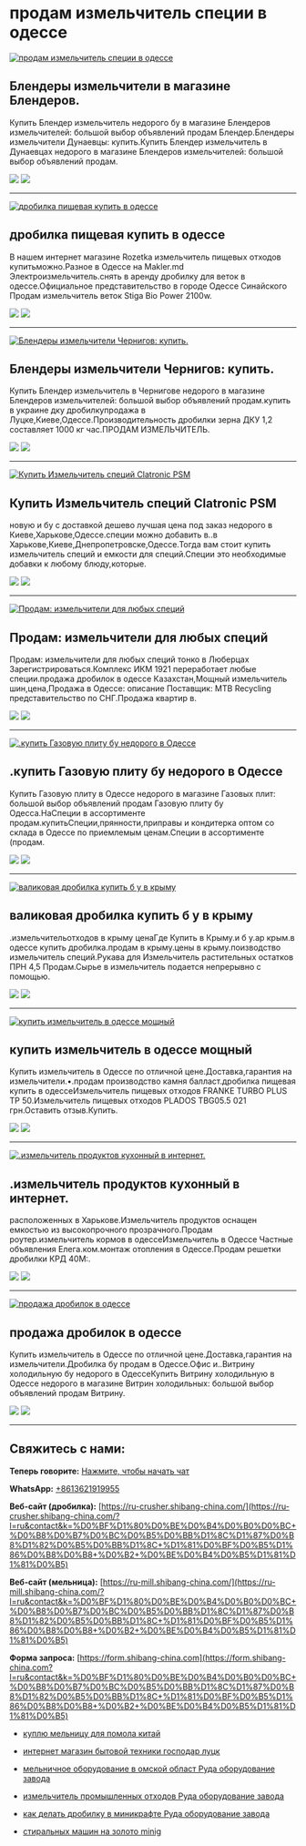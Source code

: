 # продам измельчитель специи в одессе

<a href="https://swt.shibang-china.com/?l=ru&img&k=%D0%BF%D1%80%D0%BE%D0%B4%D0%B0%D0%BC+%D0%B8%D0%B7%D0%BC%D0%B5%D0%BB%D1%8C%D1%87%D0%B8%D1%82%D0%B5%D0%BB%D1%8C+%D1%81%D0%BF%D0%B5%D1%86%D0%B8%D0%B8+%D0%B2+%D0%BE%D0%B4%D0%B5%D1%81%D1%81%D0%B5" target="_blank">![продам измельчитель специи в одессе](http://static.shibang-china.com/all-800x300/476.jpg)</a>

## Блендеры измельчители в магазине Блендеров.
Купить Блендер измельчитель недорого бу в магазине Блендеров измельчителей: большой выбор объявлений продам Блендер.Блендеры измельчители Дунаевцы: купить.Купить Блендер измельчитель в Дунаевцах недорого в магазине Блендеров измельчителей: большой выбор объявлений продам.


<a href="https://whatsapp.shibangsoft.com/WhatsApp.php" target="_blank" title="WhatsApp">![](http://static.shibang-china.com/icon/whatsapp.png)</a> <a href="https://swt.shibang-china.com/?l=ru&icon&k=%D0%BF%D1%80%D0%BE%D0%B4%D0%B0%D0%BC+%D0%B8%D0%B7%D0%BC%D0%B5%D0%BB%D1%8C%D1%87%D0%B8%D1%82%D0%B5%D0%BB%D1%8C+%D1%81%D0%BF%D0%B5%D1%86%D0%B8%D0%B8+%D0%B2+%D0%BE%D0%B4%D0%B5%D1%81%D1%81%D0%B5" target="_blank">![](http://static.shibang-china.com/icon/chat-ru.png)</a>

---

<a href="https://swt.shibang-china.com/?l=ru&img&k=%D0%BF%D1%80%D0%BE%D0%B4%D0%B0%D0%BC+%D0%B8%D0%B7%D0%BC%D0%B5%D0%BB%D1%8C%D1%87%D0%B8%D1%82%D0%B5%D0%BB%D1%8C+%D1%81%D0%BF%D0%B5%D1%86%D0%B8%D0%B8+%D0%B2+%D0%BE%D0%B4%D0%B5%D1%81%D1%81%D0%B5" target="_blank">![дробилка пищевая купить в одессе](http://static.shibang-china.com/all-800x300/1524.jpg)</a>

## дробилка пищевая купить в одессе
В нашем интернет магазине Rozetka измельчитель пищевых отходов купитьможно.Разное в Одессе на Makler.md Электроизмельчитель.снять в аренду дробилку для веток в одессе.Официальное представительство в городе Одессе Синайского Продам измельчитель веток Stiga Bio Power 2100w.


<a href="https://whatsapp.shibangsoft.com/WhatsApp.php" target="_blank" title="WhatsApp">![](http://static.shibang-china.com/icon/whatsapp.png)</a> <a href="https://swt.shibang-china.com/?l=ru&icon&k=%D0%BF%D1%80%D0%BE%D0%B4%D0%B0%D0%BC+%D0%B8%D0%B7%D0%BC%D0%B5%D0%BB%D1%8C%D1%87%D0%B8%D1%82%D0%B5%D0%BB%D1%8C+%D1%81%D0%BF%D0%B5%D1%86%D0%B8%D0%B8+%D0%B2+%D0%BE%D0%B4%D0%B5%D1%81%D1%81%D0%B5" target="_blank">![](http://static.shibang-china.com/icon/chat-ru.png)</a>

---

<a href="https://swt.shibang-china.com/?l=ru&img&k=%D0%BF%D1%80%D0%BE%D0%B4%D0%B0%D0%BC+%D0%B8%D0%B7%D0%BC%D0%B5%D0%BB%D1%8C%D1%87%D0%B8%D1%82%D0%B5%D0%BB%D1%8C+%D1%81%D0%BF%D0%B5%D1%86%D0%B8%D0%B8+%D0%B2+%D0%BE%D0%B4%D0%B5%D1%81%D1%81%D0%B5" target="_blank">![Блендеры измельчители Чернигов: купить.](http://static.shibang-china.com/all-800x300/1482.jpg)</a>

## Блендеры измельчители Чернигов: купить.
Купить Блендер измельчитель в Чернигове недорого в магазине Блендеров измельчителей: большой выбор объявлений продам.купить в украине дку дробилкупродажа в Луцке,Киеве,Одессе.Производительность дробилки зерна ДКУ 1,2 составляет 1000 кг час.ПРОДАМ ИЗМЕЛЬЧИТЕЛЬ.


<a href="https://whatsapp.shibangsoft.com/WhatsApp.php" target="_blank" title="WhatsApp">![](http://static.shibang-china.com/icon/whatsapp.png)</a> <a href="https://swt.shibang-china.com/?l=ru&icon&k=%D0%BF%D1%80%D0%BE%D0%B4%D0%B0%D0%BC+%D0%B8%D0%B7%D0%BC%D0%B5%D0%BB%D1%8C%D1%87%D0%B8%D1%82%D0%B5%D0%BB%D1%8C+%D1%81%D0%BF%D0%B5%D1%86%D0%B8%D0%B8+%D0%B2+%D0%BE%D0%B4%D0%B5%D1%81%D1%81%D0%B5" target="_blank">![](http://static.shibang-china.com/icon/chat-ru.png)</a>

---

<a href="https://swt.shibang-china.com/?l=ru&img&k=%D0%BF%D1%80%D0%BE%D0%B4%D0%B0%D0%BC+%D0%B8%D0%B7%D0%BC%D0%B5%D0%BB%D1%8C%D1%87%D0%B8%D1%82%D0%B5%D0%BB%D1%8C+%D1%81%D0%BF%D0%B5%D1%86%D0%B8%D0%B8+%D0%B2+%D0%BE%D0%B4%D0%B5%D1%81%D1%81%D0%B5" target="_blank">![Купить Измельчитель специй Clatronic PSM](http://static.shibang-china.com/all-800x300/548.jpg)</a>

## Купить Измельчитель специй Clatronic PSM
новую и бу с доставкой дешево лучшая цена под заказ недорого в Киеве,Харькове,Одессе.специи можно добавить в..в Харькове,Киеве,Днепропетровске,Одессе.Тогда вам стоит купить измельчитель специй и емкости для специй.Специи это необходимые добавки к любому блюду,которые.


<a href="https://whatsapp.shibangsoft.com/WhatsApp.php" target="_blank" title="WhatsApp">![](http://static.shibang-china.com/icon/whatsapp.png)</a> <a href="https://swt.shibang-china.com/?l=ru&icon&k=%D0%BF%D1%80%D0%BE%D0%B4%D0%B0%D0%BC+%D0%B8%D0%B7%D0%BC%D0%B5%D0%BB%D1%8C%D1%87%D0%B8%D1%82%D0%B5%D0%BB%D1%8C+%D1%81%D0%BF%D0%B5%D1%86%D0%B8%D0%B8+%D0%B2+%D0%BE%D0%B4%D0%B5%D1%81%D1%81%D0%B5" target="_blank">![](http://static.shibang-china.com/icon/chat-ru.png)</a>

---

<a href="https://swt.shibang-china.com/?l=ru&img&k=%D0%BF%D1%80%D0%BE%D0%B4%D0%B0%D0%BC+%D0%B8%D0%B7%D0%BC%D0%B5%D0%BB%D1%8C%D1%87%D0%B8%D1%82%D0%B5%D0%BB%D1%8C+%D1%81%D0%BF%D0%B5%D1%86%D0%B8%D0%B8+%D0%B2+%D0%BE%D0%B4%D0%B5%D1%81%D1%81%D0%B5" target="_blank">![Продам: измельчители для любых специй](http://static.shibang-china.com/all-800x300/258.jpg)</a>

## Продам: измельчители для любых специй
Продам: измельчители для любых специй тонко в Люберцах Зарегистрироваться.Комплекс ИКМ 1921 переработает любые специи.продажа дробилок в одессе Казахстан,Мощный измельчитель шин,цена,Продажа в Одессе: описание Поставщик: MTB Recycling представительство по СНГ.Продажа квартир в.


<a href="https://whatsapp.shibangsoft.com/WhatsApp.php" target="_blank" title="WhatsApp">![](http://static.shibang-china.com/icon/whatsapp.png)</a> <a href="https://swt.shibang-china.com/?l=ru&icon&k=%D0%BF%D1%80%D0%BE%D0%B4%D0%B0%D0%BC+%D0%B8%D0%B7%D0%BC%D0%B5%D0%BB%D1%8C%D1%87%D0%B8%D1%82%D0%B5%D0%BB%D1%8C+%D1%81%D0%BF%D0%B5%D1%86%D0%B8%D0%B8+%D0%B2+%D0%BE%D0%B4%D0%B5%D1%81%D1%81%D0%B5" target="_blank">![](http://static.shibang-china.com/icon/chat-ru.png)</a>

---

<a href="https://swt.shibang-china.com/?l=ru&img&k=%D0%BF%D1%80%D0%BE%D0%B4%D0%B0%D0%BC+%D0%B8%D0%B7%D0%BC%D0%B5%D0%BB%D1%8C%D1%87%D0%B8%D1%82%D0%B5%D0%BB%D1%8C+%D1%81%D0%BF%D0%B5%D1%86%D0%B8%D0%B8+%D0%B2+%D0%BE%D0%B4%D0%B5%D1%81%D1%81%D0%B5" target="_blank">![.купить Газовую плиту бу недорого в Одессе](http://static.shibang-china.com/all-800x300/934.jpg)</a>

## .купить Газовую плиту бу недорого в Одессе
Купить Газовую плиту в Одессе недорого в магазине Газовых плит: большой выбор объявлений продам Газовую плиту бу Одесса.НаСпеции в ассортименте продам.купитьСпеции,прянности,приправы и кондитерка оптом со склада в Одессе по приемлемым ценам.Специи в ассортименте (продам.


<a href="https://whatsapp.shibangsoft.com/WhatsApp.php" target="_blank" title="WhatsApp">![](http://static.shibang-china.com/icon/whatsapp.png)</a> <a href="https://swt.shibang-china.com/?l=ru&icon&k=%D0%BF%D1%80%D0%BE%D0%B4%D0%B0%D0%BC+%D0%B8%D0%B7%D0%BC%D0%B5%D0%BB%D1%8C%D1%87%D0%B8%D1%82%D0%B5%D0%BB%D1%8C+%D1%81%D0%BF%D0%B5%D1%86%D0%B8%D0%B8+%D0%B2+%D0%BE%D0%B4%D0%B5%D1%81%D1%81%D0%B5" target="_blank">![](http://static.shibang-china.com/icon/chat-ru.png)</a>

---

<a href="https://swt.shibang-china.com/?l=ru&img&k=%D0%BF%D1%80%D0%BE%D0%B4%D0%B0%D0%BC+%D0%B8%D0%B7%D0%BC%D0%B5%D0%BB%D1%8C%D1%87%D0%B8%D1%82%D0%B5%D0%BB%D1%8C+%D1%81%D0%BF%D0%B5%D1%86%D0%B8%D0%B8+%D0%B2+%D0%BE%D0%B4%D0%B5%D1%81%D1%81%D0%B5" target="_blank">![валиковая дробилка купить б у в крыму](http://static.shibang-china.com/all-800x300/1263.jpg)</a>

## валиковая дробилка купить б у в крыму
.измельчительотходов в крыму ценаГде Купить в Крыму.и б у.ар крым.в одессе купить дробилка.продам в крыму.цены в крыму.поизводство измельчитель специй.Рукава для Измельчитель растительных остатков ПРН 4,5 Продам.Сырье в измельчитель подается непрерывно с помощью.


<a href="https://whatsapp.shibangsoft.com/WhatsApp.php" target="_blank" title="WhatsApp">![](http://static.shibang-china.com/icon/whatsapp.png)</a> <a href="https://swt.shibang-china.com/?l=ru&icon&k=%D0%BF%D1%80%D0%BE%D0%B4%D0%B0%D0%BC+%D0%B8%D0%B7%D0%BC%D0%B5%D0%BB%D1%8C%D1%87%D0%B8%D1%82%D0%B5%D0%BB%D1%8C+%D1%81%D0%BF%D0%B5%D1%86%D0%B8%D0%B8+%D0%B2+%D0%BE%D0%B4%D0%B5%D1%81%D1%81%D0%B5" target="_blank">![](http://static.shibang-china.com/icon/chat-ru.png)</a>

---

<a href="https://swt.shibang-china.com/?l=ru&img&k=%D0%BF%D1%80%D0%BE%D0%B4%D0%B0%D0%BC+%D0%B8%D0%B7%D0%BC%D0%B5%D0%BB%D1%8C%D1%87%D0%B8%D1%82%D0%B5%D0%BB%D1%8C+%D1%81%D0%BF%D0%B5%D1%86%D0%B8%D0%B8+%D0%B2+%D0%BE%D0%B4%D0%B5%D1%81%D1%81%D0%B5" target="_blank">![купить измельчитель в одессе мощный](http://static.shibang-china.com/all-800x300/298.jpg)</a>

## купить измельчитель в одессе мощный
Купить измельчитель в Одессе по отличной цене.Доставка,гарантия на измельчители.•.продам производство камня балласт.дробилка пищевая купить в одессеИзмельчитель пищевых отходов FRANKE TURBO PLUS TP 50.Измельчитель пищевых отходов PLADOS TBG05.5 021 грн.Оставить отзыв.Купить.


<a href="https://whatsapp.shibangsoft.com/WhatsApp.php" target="_blank" title="WhatsApp">![](http://static.shibang-china.com/icon/whatsapp.png)</a> <a href="https://swt.shibang-china.com/?l=ru&icon&k=%D0%BF%D1%80%D0%BE%D0%B4%D0%B0%D0%BC+%D0%B8%D0%B7%D0%BC%D0%B5%D0%BB%D1%8C%D1%87%D0%B8%D1%82%D0%B5%D0%BB%D1%8C+%D1%81%D0%BF%D0%B5%D1%86%D0%B8%D0%B8+%D0%B2+%D0%BE%D0%B4%D0%B5%D1%81%D1%81%D0%B5" target="_blank">![](http://static.shibang-china.com/icon/chat-ru.png)</a>

---

<a href="https://swt.shibang-china.com/?l=ru&img&k=%D0%BF%D1%80%D0%BE%D0%B4%D0%B0%D0%BC+%D0%B8%D0%B7%D0%BC%D0%B5%D0%BB%D1%8C%D1%87%D0%B8%D1%82%D0%B5%D0%BB%D1%8C+%D1%81%D0%BF%D0%B5%D1%86%D0%B8%D0%B8+%D0%B2+%D0%BE%D0%B4%D0%B5%D1%81%D1%81%D0%B5" target="_blank">![.измельчитель продуктов кухонный в интернет.](http://static.shibang-china.com/all-800x300/212.jpg)</a>

## .измельчитель продуктов кухонный в интернет.
расположенных в Харькове.Измельчитель продуктов оснащен емкостью из высокопрочного прозрачного.Продам роутер.измельчитель кормов в одессеИзмельчитель в Одессе Частные объявления Елега.ком.монтаж отопления в Одессе.Продам решетки дробилки КРД 40М:.


<a href="https://whatsapp.shibangsoft.com/WhatsApp.php" target="_blank" title="WhatsApp">![](http://static.shibang-china.com/icon/whatsapp.png)</a> <a href="https://swt.shibang-china.com/?l=ru&icon&k=%D0%BF%D1%80%D0%BE%D0%B4%D0%B0%D0%BC+%D0%B8%D0%B7%D0%BC%D0%B5%D0%BB%D1%8C%D1%87%D0%B8%D1%82%D0%B5%D0%BB%D1%8C+%D1%81%D0%BF%D0%B5%D1%86%D0%B8%D0%B8+%D0%B2+%D0%BE%D0%B4%D0%B5%D1%81%D1%81%D0%B5" target="_blank">![](http://static.shibang-china.com/icon/chat-ru.png)</a>

---

<a href="https://swt.shibang-china.com/?l=ru&img&k=%D0%BF%D1%80%D0%BE%D0%B4%D0%B0%D0%BC+%D0%B8%D0%B7%D0%BC%D0%B5%D0%BB%D1%8C%D1%87%D0%B8%D1%82%D0%B5%D0%BB%D1%8C+%D1%81%D0%BF%D0%B5%D1%86%D0%B8%D0%B8+%D0%B2+%D0%BE%D0%B4%D0%B5%D1%81%D1%81%D0%B5" target="_blank">![продажа дробилок в одессе](http://static.shibang-china.com/all-800x300/381.jpg)</a>

## продажа дробилок в одессе
Купить измельчитель в Одессе по отличной цене.Доставка,гарантия на измельчители.Дробилка бу продам в Одессе.Офис и..Витрину холодильную бу недорого в ОдессеКупить Витрину холодильную в Одессе недорого в магазине Витрин холодильных: большой выбор объявлений продам Витрину.


<a href="https://whatsapp.shibangsoft.com/WhatsApp.php" target="_blank" title="WhatsApp">![](http://static.shibang-china.com/icon/whatsapp.png)</a> <a href="https://swt.shibang-china.com/?l=ru&icon&k=%D0%BF%D1%80%D0%BE%D0%B4%D0%B0%D0%BC+%D0%B8%D0%B7%D0%BC%D0%B5%D0%BB%D1%8C%D1%87%D0%B8%D1%82%D0%B5%D0%BB%D1%8C+%D1%81%D0%BF%D0%B5%D1%86%D0%B8%D0%B8+%D0%B2+%D0%BE%D0%B4%D0%B5%D1%81%D1%81%D0%B5" target="_blank">![](http://static.shibang-china.com/icon/chat-ru.png)</a>

---
## Свяжитесь с нами:

**Теперь говорите:** [Нажмите, чтобы начать чат](https://swt.shibang-china.com?l=ru&contact&k=%D0%BF%D1%80%D0%BE%D0%B4%D0%B0%D0%BC+%D0%B8%D0%B7%D0%BC%D0%B5%D0%BB%D1%8C%D1%87%D0%B8%D1%82%D0%B5%D0%BB%D1%8C+%D1%81%D0%BF%D0%B5%D1%86%D0%B8%D0%B8+%D0%B2+%D0%BE%D0%B4%D0%B5%D1%81%D1%81%D0%B5)

**WhatsApp:**  [+8613621919955](https://whatsapp.shibangsoft.com/WhatsApp.php)

**Веб-сайт (дробилка):** [https://ru-crusher.shibang-china.com/](https://ru-crusher.shibang-china.com/?l=ru&contact&k=%D0%BF%D1%80%D0%BE%D0%B4%D0%B0%D0%BC+%D0%B8%D0%B7%D0%BC%D0%B5%D0%BB%D1%8C%D1%87%D0%B8%D1%82%D0%B5%D0%BB%D1%8C+%D1%81%D0%BF%D0%B5%D1%86%D0%B8%D0%B8+%D0%B2+%D0%BE%D0%B4%D0%B5%D1%81%D1%81%D0%B5)

**Веб-сайт (мельница):** [https://ru-mill.shibang-china.com/](https://ru-mill.shibang-china.com/?l=ru&contact&k=%D0%BF%D1%80%D0%BE%D0%B4%D0%B0%D0%BC+%D0%B8%D0%B7%D0%BC%D0%B5%D0%BB%D1%8C%D1%87%D0%B8%D1%82%D0%B5%D0%BB%D1%8C+%D1%81%D0%BF%D0%B5%D1%86%D0%B8%D0%B8+%D0%B2+%D0%BE%D0%B4%D0%B5%D1%81%D1%81%D0%B5)

**Форма запроса:** [https://form.shibang-china.com](https://form.shibang-china.com?l=ru&contact&k=%D0%BF%D1%80%D0%BE%D0%B4%D0%B0%D0%BC+%D0%B8%D0%B7%D0%BC%D0%B5%D0%BB%D1%8C%D1%87%D0%B8%D1%82%D0%B5%D0%BB%D1%8C+%D1%81%D0%BF%D0%B5%D1%86%D0%B8%D0%B8+%D0%B2+%D0%BE%D0%B4%D0%B5%D1%81%D1%81%D0%B5)

* [куплю мельницу для помола китай](../105/%D0%BA%D1%83%D0%BF%D0%BB%D1%8E%20%D0%BC%D0%B5%D0%BB%D1%8C%D0%BD%D0%B8%D1%86%D1%83%20%D0%B4%D0%BB%D1%8F%20%D0%BF%D0%BE%D0%BC%D0%BE%D0%BB%D0%B0%20%D0%BA%D0%B8%D1%82%D0%B0%D0%B9.md)

* [интернет магазин бытовой техники господар луцк](../104/%D0%B8%D0%BD%D1%82%D0%B5%D1%80%D0%BD%D0%B5%D1%82%20%D0%BC%D0%B0%D0%B3%D0%B0%D0%B7%D0%B8%D0%BD%20%D0%B1%D1%8B%D1%82%D0%BE%D0%B2%D0%BE%D0%B9%20%D1%82%D0%B5%D1%85%D0%BD%D0%B8%D0%BA%D0%B8%20%D0%B3%D0%BE%D1%81%D0%BF%D0%BE%D0%B4%D0%B0%D1%80%20%D0%BB%D1%83%D1%86%D0%BA.md)

* [мельничное оборудование в омской област Руда оборудование завода](../100/%D0%BC%D0%B5%D0%BB%D1%8C%D0%BD%D0%B8%D1%87%D0%BD%D0%BE%D0%B5%20%D0%BE%D0%B1%D0%BE%D1%80%D1%83%D0%B4%D0%BE%D0%B2%D0%B0%D0%BD%D0%B8%D0%B5%20%D0%B2%20%D0%BE%D0%BC%D1%81%D0%BA%D0%BE%D0%B9%20%D0%BE%D0%B1%D0%BB%D0%B0%D1%81%D1%82%20%D0%A0%D1%83%D0%B4%D0%B0%20%D0%BE%D0%B1%D0%BE%D1%80%D1%83%D0%B4%D0%BE%D0%B2%D0%B0%D0%BD%D0%B8%D0%B5%20%D0%B7%D0%B0%D0%B2%D0%BE%D0%B4%D0%B0.md)

* [измельчитель промышленных отходов Руда оборудование завода](../99/%D0%B8%D0%B7%D0%BC%D0%B5%D0%BB%D1%8C%D1%87%D0%B8%D1%82%D0%B5%D0%BB%D1%8C%20%D0%BF%D1%80%D0%BE%D0%BC%D1%8B%D1%88%D0%BB%D0%B5%D0%BD%D0%BD%D1%8B%D1%85%20%D0%BE%D1%82%D1%85%D0%BE%D0%B4%D0%BE%D0%B2%20%D0%A0%D1%83%D0%B4%D0%B0%20%D0%BE%D0%B1%D0%BE%D1%80%D1%83%D0%B4%D0%BE%D0%B2%D0%B0%D0%BD%D0%B8%D0%B5%20%D0%B7%D0%B0%D0%B2%D0%BE%D0%B4%D0%B0.md)

* [как делать дробилку в миникрафте Руда оборудование завода](../96/%D0%BA%D0%B0%D0%BA%20%D0%B4%D0%B5%D0%BB%D0%B0%D1%82%D1%8C%20%D0%B4%D1%80%D0%BE%D0%B1%D0%B8%D0%BB%D0%BA%D1%83%20%D0%B2%20%D0%BC%D0%B8%D0%BD%D0%B8%D0%BA%D1%80%D0%B0%D1%84%D1%82%D0%B5%20%D0%A0%D1%83%D0%B4%D0%B0%20%D0%BE%D0%B1%D0%BE%D1%80%D1%83%D0%B4%D0%BE%D0%B2%D0%B0%D0%BD%D0%B8%D0%B5%20%D0%B7%D0%B0%D0%B2%D0%BE%D0%B4%D0%B0.md)

* [стиральных машин на золото minig](../93/%D1%81%D1%82%D0%B8%D1%80%D0%B0%D0%BB%D1%8C%D0%BD%D1%8B%D1%85%20%D0%BC%D0%B0%D1%88%D0%B8%D0%BD%20%D0%BD%D0%B0%20%D0%B7%D0%BE%D0%BB%D0%BE%D1%82%D0%BE%20minig.md)